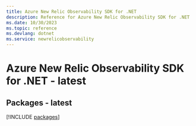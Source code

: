 ```yaml
---
title: Azure New Relic Observability SDK for .NET
description: Reference for Azure New Relic Observability SDK for .NET
ms.date: 10/30/2023
ms.topic: reference
ms.devlang: dotnet
ms.service: newrelicobservability
---
```

# Azure New Relic Observability SDK for .NET - latest
## Packages - latest
[!INCLUDE [packages](new-relic-observability-index.md)]